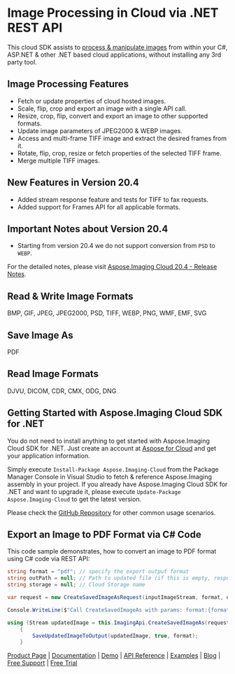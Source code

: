 # Image Processing in Cloud via .NET REST API

This cloud SDK assists to [process & manipulate images](https://products.aspose.cloud/imaging/net) from within your C#, ASP.NET & other .NET based cloud applications, without installing any 3rd party tool.

## Image Processing Features

- Fetch or update properties of cloud hosted images.
- Scale, flip, crop and export an image with a single API call.
- Resize, crop, flip, convert and export an image to other supported formats.
- Update image parameters of JPEG2000 & WEBP images.
- Access and multi-frame TIFF image and extract the desired frames from it.
- Rotate, flip, crop, resize or fetch properties of the selected TIFF frame.
- Merge multiple TIFF images.

## New Features in Version 20.4

- Added stream response feature and tests for TIFF to fax requests.
- Added support for Frames API for all applicable formats.

## Important Notes about Version 20.4

- Starting from version 20.4 we do not support conversion from `PSD` to `WEBP`.

For the detailed notes, please visit [Aspose.Imaging Cloud 20.4 - Release Notes](https://docs.aspose.cloud/display/imagingcloud/Aspose.Imaging+Cloud+20.4+-+Release+Notes).

## Read & Write Image Formats

BMP, GIF, JPEG, JPEG2000, PSD, TIFF, WEBP, PNG, WMF, EMF, SVG

## Save Image As

PDF

## Read Image Formats

DJVU, DICOM, CDR, CMX, ODG, DNG

## Getting Started with Aspose.Imaging Cloud SDK for .NET

You do not need to install anything to get started with Aspose.Imaging Cloud SDK for .NET. Just create an account at [Aspose for Cloud](https://dashboard.aspose.cloud/#/apps) and get your application information.

Simply execute `Install-Package Aspose.Imaging-Cloud` from the Package Manager Console in Visual Studio to fetch & reference Aspose.Imaging assembly in your project. If you already have Aspose.Imaging Cloud SDK for .NET and want to upgrade it, please execute `Update-Package Aspose.Imaging-Cloud` to get the latest version.

Please check the [GitHub Repository](https://github.com/aspose-imaging-cloud/aspose-imaging-cloud-dotnet) for other common usage scenarios.

## Export an Image to PDF Format via C# Code

This code sample demonstrates, how to convert an image to PDF format using C# code via REST API:

```csharp
string format = "pdf"; // specify the export output format
string outPath = null; // Path to updated file (if this is empty, response contains streamed image)
string storage = null; // Cloud Storage name

var request = new CreateSavedImageAsRequest(inputImageStream, format, outPath, storage);

Console.WriteLine($"Call CreateSavedImageAs with params: format:{format}");

using (Stream updatedImage = this.ImagingApi.CreateSavedImageAs(request))
    {
        SaveUpdatedImageToOutput(updatedImage, true, format);
    }
```

[Product Page](https://products.aspose.cloud/imaging/net) | [Documentation](https://docs.aspose.cloud/display/imagingcloud/Home) | [Demo](https://products.aspose.app/imaging/family) | [API Reference](https://apireference.aspose.cloud/imaging/) | [Examples](https://github.com/aspose-imaging-cloud/aspose-imaging-cloud-dotnet) | [Blog](https://blog.aspose.cloud/category/imaging/) | [Free Support](https://forum.aspose.cloud/c/imaging) | [Free Trial](https://dashboard.aspose.cloud/#/apps)
